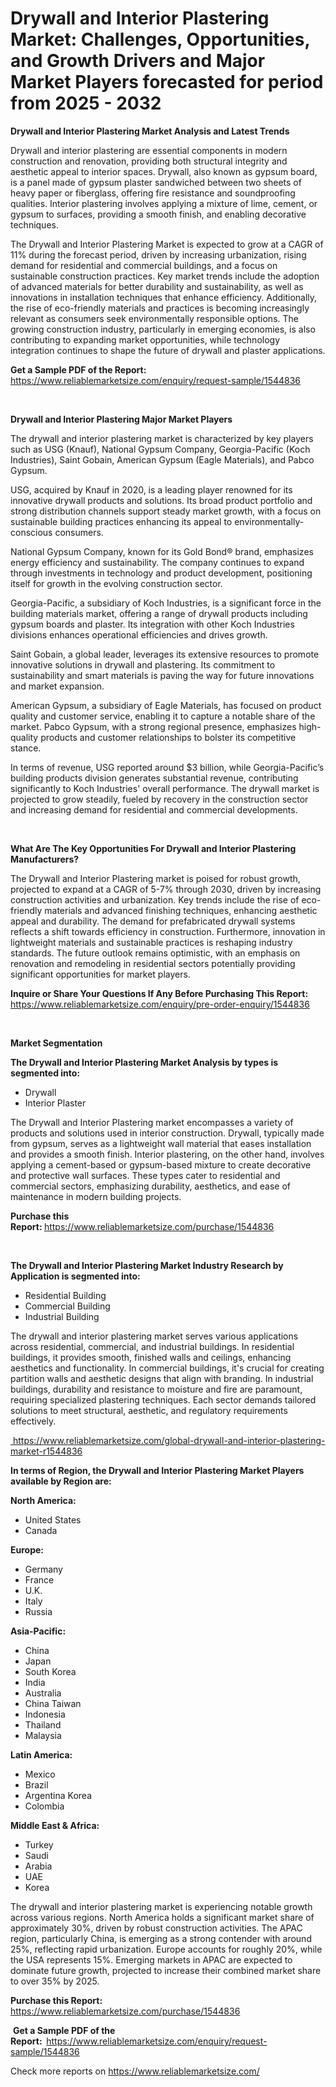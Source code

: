 <p><h1>Drywall and Interior Plastering Market: Challenges, Opportunities, and Growth Drivers and Major Market Players forecasted for period from 2025 - 2032</h1></p><p><strong>Drywall and Interior Plastering Market Analysis and Latest Trends</strong></p>
<p><p>Drywall and interior plastering are essential components in modern construction and renovation, providing both structural integrity and aesthetic appeal to interior spaces. Drywall, also known as gypsum board, is a panel made of gypsum plaster sandwiched between two sheets of heavy paper or fiberglass, offering fire resistance and soundproofing qualities. Interior plastering involves applying a mixture of lime, cement, or gypsum to surfaces, providing a smooth finish, and enabling decorative techniques.</p><p>The Drywall and Interior Plastering Market is expected to grow at a CAGR of 11% during the forecast period, driven by increasing urbanization, rising demand for residential and commercial buildings, and a focus on sustainable construction practices. Key market trends include the adoption of advanced materials for better durability and sustainability, as well as innovations in installation techniques that enhance efficiency. Additionally, the rise of eco-friendly materials and practices is becoming increasingly relevant as consumers seek environmentally responsible options. The growing construction industry, particularly in emerging economies, is also contributing to expanding market opportunities, while technology integration continues to shape the future of drywall and plaster applications.</p></p>
<p><strong>Get a Sample PDF of the Report:&nbsp;</strong> <a href="https://www.reliablemarketsize.com/enquiry/request-sample/1544836?utm_campaign=1840&utm_medium=2&utm_source=Github&utm_content=ia&utm_term=02022025&utm_id=drywall-and-interior-plastering">https://www.reliablemarketsize.com/enquiry/request-sample/1544836</a></p>
<p>&nbsp;</p>
<p><strong>Drywall and Interior Plastering Major Market Players</strong></p>
<p><p>The drywall and interior plastering market is characterized by key players such as USG (Knauf), National Gypsum Company, Georgia-Pacific (Koch Industries), Saint Gobain, American Gypsum (Eagle Materials), and Pabco Gypsum. </p><p>USG, acquired by Knauf in 2020, is a leading player renowned for its innovative drywall products and solutions. Its broad product portfolio and strong distribution channels support steady market growth, with a focus on sustainable building practices enhancing its appeal to environmentally-conscious consumers. </p><p>National Gypsum Company, known for its Gold Bond® brand, emphasizes energy efficiency and sustainability. The company continues to expand through investments in technology and product development, positioning itself for growth in the evolving construction sector. </p><p>Georgia-Pacific, a subsidiary of Koch Industries, is a significant force in the building materials market, offering a range of drywall products including gypsum boards and plaster. Its integration with other Koch Industries divisions enhances operational efficiencies and drives growth.</p><p>Saint Gobain, a global leader, leverages its extensive resources to promote innovative solutions in drywall and plastering. Its commitment to sustainability and smart materials is paving the way for future innovations and market expansion. </p><p>American Gypsum, a subsidiary of Eagle Materials, has focused on product quality and customer service, enabling it to capture a notable share of the market. Pabco Gypsum, with a strong regional presence, emphasizes high-quality products and customer relationships to bolster its competitive stance.</p><p>In terms of revenue, USG reported around $3 billion, while Georgia-Pacific’s building products division generates substantial revenue, contributing significantly to Koch Industries' overall performance. The drywall market is projected to grow steadily, fueled by recovery in the construction sector and increasing demand for residential and commercial developments.</p></p>
<p>&nbsp;</p>
<p><strong>What Are The Key Opportunities For Drywall and Interior Plastering Manufacturers?</strong></p>
<p><p>The Drywall and Interior Plastering market is poised for robust growth, projected to expand at a CAGR of 5-7% through 2030, driven by increasing construction activities and urbanization. Key trends include the rise of eco-friendly materials and advanced finishing techniques, enhancing aesthetic appeal and durability. The demand for prefabricated drywall systems reflects a shift towards efficiency in construction. Furthermore, innovation in lightweight materials and sustainable practices is reshaping industry standards. The future outlook remains optimistic, with an emphasis on renovation and remodeling in residential sectors potentially providing significant opportunities for market players.</p></p>
<p><strong>Inquire or Share Your Questions If Any Before Purchasing This Report:</strong> <a href="https://www.reliablemarketsize.com/enquiry/pre-order-enquiry/1544836?utm_campaign=1840&utm_medium=2&utm_source=Github&utm_content=ia&utm_term=02022025&utm_id=drywall-and-interior-plastering">https://www.reliablemarketsize.com/enquiry/pre-order-enquiry/1544836</a></p>
<p>&nbsp;</p>
<p><strong>Market Segmentation</strong></p>
<p><strong>The Drywall and Interior Plastering Market Analysis by types is segmented into:</strong></p>
<p><ul><li>Drywall</li><li>Interior Plaster</li></ul></p>
<p><p>The Drywall and Interior Plastering market encompasses a variety of products and solutions used in interior construction. Drywall, typically made from gypsum, serves as a lightweight wall material that eases installation and provides a smooth finish. Interior plastering, on the other hand, involves applying a cement-based or gypsum-based mixture to create decorative and protective wall surfaces. These types cater to residential and commercial sectors, emphasizing durability, aesthetics, and ease of maintenance in modern building projects.</p></p>
<p><strong>Purchase this Report:&nbsp;</strong><a href="https://www.reliablemarketsize.com/purchase/1544836?utm_campaign=1840&utm_medium=2&utm_source=Github&utm_content=ia&utm_term=02022025&utm_id=drywall-and-interior-plastering">https://www.reliablemarketsize.com/purchase/1544836</a></p>
<p>&nbsp;</p>
<p><strong>The Drywall and Interior Plastering Market Industry Research by Application is segmented into:</strong></p>
<p><ul><li>Residential Building</li><li>Commercial Building</li><li>Industrial Building</li></ul></p>
<p><p>The drywall and interior plastering market serves various applications across residential, commercial, and industrial buildings. In residential buildings, it provides smooth, finished walls and ceilings, enhancing aesthetics and functionality. In commercial buildings, it's crucial for creating partition walls and aesthetic designs that align with branding. In industrial buildings, durability and resistance to moisture and fire are paramount, requiring specialized plastering techniques. Each sector demands tailored solutions to meet structural, aesthetic, and regulatory requirements effectively.</p></p>
<p><a href="https://www.reliablemarketsize.com/global-drywall-and-interior-plastering-market-r1544836?utm_campaign=1840&utm_medium=2&utm_source=Github&utm_content=ia&utm_term=02022025&utm_id=drywall-and-interior-plastering">&nbsp;https://www.reliablemarketsize.com/global-drywall-and-interior-plastering-market-r1544836</a></p>
<p><strong>In terms of Region, the Drywall and Interior Plastering Market Players available by Region are:</strong></p>
<p>
    <p> <strong> North America: </strong>
        <ul>
            <li>United States</li>
            <li>Canada</li>
        </ul>
        </p> 
    <p> <strong> Europe: </strong>
        <ul>
            <li>Germany</li>
            <li>France</li>
            <li>U.K.</li>
            <li>Italy</li>
            <li>Russia</li>
        </ul>
        </p> 
    <p> <strong> Asia-Pacific: </strong>
        <ul>
            <li>China</li>
            <li>Japan</li>
            <li>South Korea</li>
            <li>India</li>
            <li>Australia</li>
            <li>China Taiwan</li>
            <li>Indonesia</li>
            <li>Thailand</li>
            <li>Malaysia</li>
        </ul>
        </p> 
    <p> <strong> Latin America: </strong>
        <ul>
            <li>Mexico</li>
            <li>Brazil</li>
            <li>Argentina Korea</li>
            <li>Colombia</li>
        </ul>
        </p> 
    <p> <strong> Middle East & Africa: </strong>
        <ul>
            <li>Turkey</li>
            <li>Saudi</li>
            <li>Arabia</li>
            <li>UAE</li>
            <li>Korea</li>
        </ul>
    </p>
    </p>
<p><p>The drywall and interior plastering market is experiencing notable growth across various regions. North America holds a significant market share of approximately 30%, driven by robust construction activities. The APAC region, particularly China, is emerging as a strong contender with around 25%, reflecting rapid urbanization. Europe accounts for roughly 20%, while the USA represents 15%. Emerging markets in APAC are expected to dominate future growth, projected to increase their combined market share to over 35% by 2025.</p></p>
<p><strong>Purchase this Report: </strong><a href="https://www.reliablemarketsize.com/purchase/1544836?utm_campaign=1840&utm_medium=2&utm_source=Github&utm_content=ia&utm_term=02022025&utm_id=drywall-and-interior-plastering">https://www.reliablemarketsize.com/purchase/1544836</a></p>
<p>&nbsp;<strong>Get a Sample PDF of the Report:&nbsp;&nbsp;</strong><a href="https://www.reliablemarketsize.com/enquiry/request-sample/1544836?utm_campaign=1840&utm_medium=2&utm_source=Github&utm_content=ia&utm_term=02022025&utm_id=drywall-and-interior-plastering">https://www.reliablemarketsize.com/enquiry/request-sample/1544836</a></p>
<p><strong></strong></p>
<p>Check more reports on <a href="https://www.reliablemarketsize.com/?utm_campaign=1840&utm_medium=2&utm_source=Github&utm_content=ia&utm_term=02022025&utm_id=drywall-and-interior-plastering">https://www.reliablemarketsize.com/</a></p>